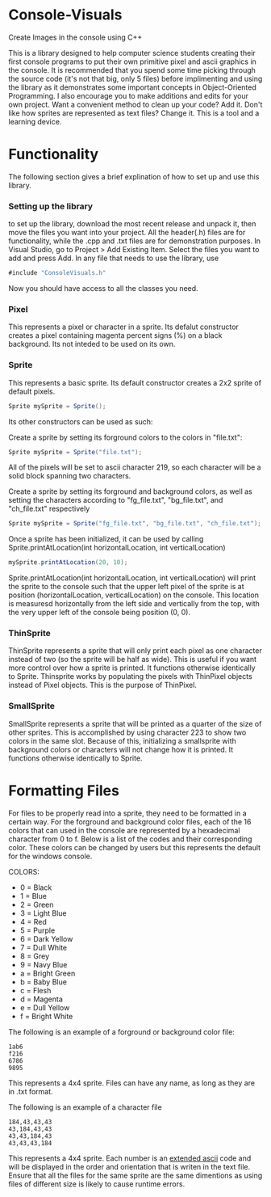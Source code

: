 # Console-Visuals
Create Images in the console using C++

This is a library designed to help computer science students creating their first console programs to put their own primitive pixel and ascii graphics in the console.
It is recommended that you spend some time picking through the source code (it's not that big, only 5 files) before implimenting and using the library as it demonstrates some important concepts in Object-Oriented Programming. I also encourage you to make additions and edits for your own project. Want a convenient method to clean up your code? Add it. Don't like how sprites are represented as text files? Change it. This is a tool and a learning device.

# Functionality
The following section gives a brief explination of how to set up and use this library.

### Setting up the library
to set up the library, download the most recent release and unpack it, then move the files you want into your project. All the header(.h) files are for functionality, while the .cpp and .txt files are for demonstration purposes. In Visual Studio, go to Project > Add Existing Item. Select the files you want to add and press Add. In any file that needs to use the library, use
```java
#include "ConsoleVisuals.h"
```
Now you should have access to all the classes you need.

### Pixel
This represents a pixel or character in a sprite. Its defalut constructor creates a pixel containing magenta percent signs (%) on a black background. Its not inteded to be used on its own.

### Sprite
This represents a basic sprite. Its default constructor creates a 2x2 sprite of default pixels.
```java
Sprite mySprite = Sprite();
```
Its other constructors can be used as such:

Create a sprite by setting its forground colors to the colors in "file.txt":
```java
Sprite mySprite = Sprite("file.txt");
```
All of the pixels will be set to ascii character 219, so each character will be a solid block spanning two characters.

Create a sprite by setting its forground and background colors, as well as setting the characters according to "fg_file.txt", "bg_file.txt", and "ch_file.txt" respectively
```java
Sprite mySprite = Sprite("fg_file.txt", "bg_file.txt", "ch_file.txt");
```

Once a sprite has been initialized, it can be used by calling Sprite.printAtLocation(int horizontalLocation, int verticalLocation)
```java
mySprite.printAtLocation(20, 10);
```
Sprite.printAtLocation(int horizontalLocation, int verticalLocation) will print the sprite to the console such that the upper left pixel of the sprite is at position (horizontalLocation, verticalLocation) on the console. This location is measuresd horizontally from the left side and vertically from the top, with the very upper left of the console being position (0, 0).

### ThinSprite
ThinSprite represents a sprite that will only print each pixel as one character instead of two (so the sprite will be half as wide). This is useful if you want more control over how a sprite is printed. It functions otherwise identically to Sprite. Thinsprite works by populating the pixels with ThinPixel objects instead of Pixel objects. This is the purpose of ThinPixel.

### SmallSprite
SmallSprite represents a sprite that will be printed as a quarter of the size of other sprites. This is accomplished by using character 223 to show two colors in the same slot. Because of this, initializing a smallsprite with background colors or characters will not change how it is printed. It functions otherwise identically to Sprite.

# Formatting Files
For files to be properly read into a sprite, they need to be formatted in a certain way. For the forground and background color files, each of the 16 colors that can used in the console are represented by a hexadecimal character from 0 to f. Below is a list of the codes and their corresponding color. These colors can be changed by users but this represents the default for the windows console.

COLORS:
- 0 = Black
- 1 = Blue
- 2 = Green
- 3 = Light Blue
- 4 = Red
- 5 = Purple
- 6 = Dark Yellow
- 7 = Dull White
- 8 = Grey
- 9 = Navy Blue
- a = Bright Green
- b = Baby Blue
- c = Flesh
- d = Magenta
- e = Dull Yellow
- f = Bright White

The following is an example of a forground or background color file:
```
1ab6
f216
6786
9895
```
This represents a 4x4 sprite. Files can have any name, as long as they are in .txt format.

The following is an example of a character file
```
184,43,43,43
43,184,43,43
43,43,184,43
43,43,43,184

```
This represents a 4x4 sprite. Each number is an [extended ascii](https://theasciicode.com.ar/) code and will be displayed in the order and orientation that is writen in the text file. Ensure that all the files for the same sprite are the same dimentions as using files of different size is likely to cause runtime errors.
